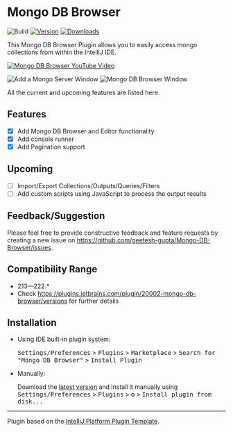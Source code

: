 # Mongo DB Browser

![Build](https://github.com/geetesh-gupta/Mongo-DB-Browser/workflows/Build/badge.svg)
[![Version](https://img.shields.io/jetbrains/plugin/v/20002-mongo-db-browser.svg)](https://plugins.jetbrains.com/plugin/20002-mongo-db-browser)
[![Downloads](https://img.shields.io/jetbrains/plugin/d/20002-mongo-db-browser.svg)](https://plugins.jetbrains.com/plugin/20002-mongo-db-browser)

<!-- Plugin description -->
This Mongo DB Browser Plugin allows you to easily access mongo collections from within the IntelliJ IDE.

[![Mongo DB Browser YouTube Video](https://user-images.githubusercontent.com/34645022/192192583-09c6ce32-d270-485c-8bf4-893b31ee0145.png)](https://www.youtube.com/watch?v=mSWgqWe1nFg "Mongo DB Browser YouTube Video")

![Add a Mongo Server Window](https://user-images.githubusercontent.com/34645022/192191737-854e969e-4492-4257-892c-65d2b5235b50.png)
![Mongo DB Browser Window](https://user-images.githubusercontent.com/34645022/192191742-888d19e9-9e0e-448a-912b-2b64d4a090d2.png)

All the current and upcoming features are listed here.

## Features

- [x] Add Mongo DB Browser and Editor functionality
- [x] Add console runner
- [x] Add Pagination support

## Upcoming

- [ ] Import/Export Collections/Outputs/Queries/Filters
- [ ] Add custom scripts using JavaScript to process the output results

## Feedback/Suggestion

Please feel free to provide constructive feedback and feature requests by creating a new issue
on https://github.com/geetesh-gupta/Mongo-DB-Browser/issues.

<!-- Plugin description end -->

## Compatibility Range

- 213—222.*
- Check https://plugins.jetbrains.com/plugin/20002-mongo-db-browser/versions for further details

## Installation

- Using IDE built-in plugin system:

  <kbd>Settings/Preferences</kbd> > <kbd>Plugins</kbd> > <kbd>Marketplace</kbd> > <kbd>Search for "Mongo DB
  Browser"</kbd> >
  <kbd>Install Plugin</kbd>

- Manually:

  Download the [latest version](https://plugins.jetbrains.com/plugin/20002-mongo-db-browser) and install it manually
  using
  <kbd>Settings/Preferences</kbd> > <kbd>Plugins</kbd> > <kbd>⚙️</kbd> > <kbd>Install plugin from disk...</kbd>

---
Plugin based on the [IntelliJ Platform Plugin Template][template].

[template]: https://github.com/JetBrains/intellij-platform-plugin-template
